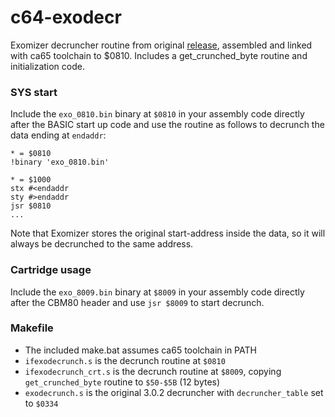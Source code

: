 # c64-exodecr

Exomizer decruncher routine from original [release][1], assembled and linked with ca65 toolchain to $0810. Includes a get_crunched_byte routine and initialization code.

[1]: https://bitbucket.org/magli143/exomizer/wiki/Home

### SYS start

Include the `exo_0810.bin` binary at `$0810` in your assembly code directly after the BASIC start up code and use the routine as follows to decrunch the data ending at `endaddr`:

    * = $0810
    !binary 'exo_0810.bin'

    * = $1000
    stx #<endaddr
    sty #>endaddr
    jsr $0810
    ...

Note that Exomizer stores the original start-address inside the data, so it will always be decrunched to the same address.

### Cartridge usage

Include the `exo_8009.bin` binary at `$8009` in your assembly code directly after the CBM80 header and use `jsr $8009` to start decrunch.

### Makefile

- The included make.bat assumes ca65 toolchain in PATH
- `ifexodecrunch.s` is the decrunch routine at `$0810`
- `ifexodecrunch_crt.s` is the decrunch routine at `$8009`, copying `get_crunched_byte` routine to `$50-$5B` (12 bytes)
- `exodecrunch.s` is the original 3.0.2 decruncher with `decruncher_table` set to `$0334`

